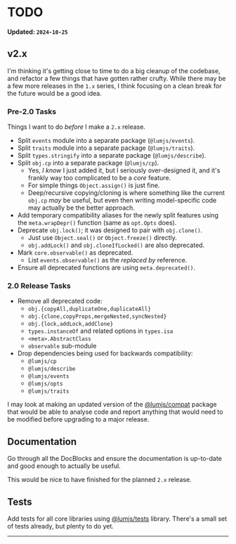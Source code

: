 # TODO

**Updated: `2024-10-25`**

## v2.x

I'm thinking it's getting close to time to do a big cleanup of the codebase,
and refactor a few things that have gotten rather crufty. While there may be
a few more releases in the `1.x` series, I think focusing on a clean break
for the future would be a good idea.

### Pre-2.0 Tasks

Things I want to do _before_ I make a `2.x` release.

- Split `events` module into a separate package (`@lumjs/events`).
- Split `traits` module into a separate package (`@lumjs/traits`).
- Split `types.stringify` into a separate package (`@lumjs/describe`).
- Split `obj.cp` into a separate package (`@lumjs/cp`).
  - Yes, _I know_ I just added it, but I seriously over-designed it,
    and it's frankly way too complicated to be a _core_ feature.
  - For simple things `Object.assign()` is just fine.
  - Deep/recursive copying/cloning is where something like the current
    `obj.cp` _may_ be useful, but even then writing model-specific code
    may actually be the better approach.
- Add temporary compatibility aliases for the newly split features
  using the `meta.wrapDepr()` function (same as `opt.Opts` does).
- Deprecate `obj.lock()`; it was designed to pair with `obj.clone()`.
  - Just use `Object.seal()` or `Object.freeze()` directly.
  - `obj.addLock()` and `obj.cloneIfLocked()` are also deprecated.
- Mark `core.observable()` as deprecated.
  - List `events.observable()` as the _replaced by_ reference.
- Ensure all deprecated functions are using `meta.deprecated()`.

### 2.0 Release Tasks

- Remove all deprecated code:
  - `obj.{copyAll,duplicateOne,duplicateAll}`
  - `obj.{clone,copyProps,mergeNested,syncNested}`
  - `obj.{lock,addLock,addClone}`
  - `types.instanceOf` and related options in `types.isa`
  - `<meta>.AbstractClass`
  - `observable` sub-module
- Drop dependencies being used for backwards compatibility:
  - `@lumjs/cp`
  - `@lumjs/describe`
  - `@lumjs/events`
  - `@lumjs/opts` 
  - `@lumjs/traits`

I may look at making an updated version of the [@lumjs/compat] package that 
would be able to analyse code and report anything that would need to be
modified before upgrading to a major release.

## Documentation

Go through all the DocBlocks and ensure the documentation is up-to-date and
good enough to actually be useful.

This would be nice to have finished for the planned `2.x` release.

## Tests

Add tests for all core libraries using [@lumjs/tests] library.
There's a small set of tests already, but plenty to do yet.

---

[@lumjs/tests]: https://github.com/supernovus/lum.tests.js 
[@lumjs/compat]: https://github.com/supernovus/lum.compat.js

